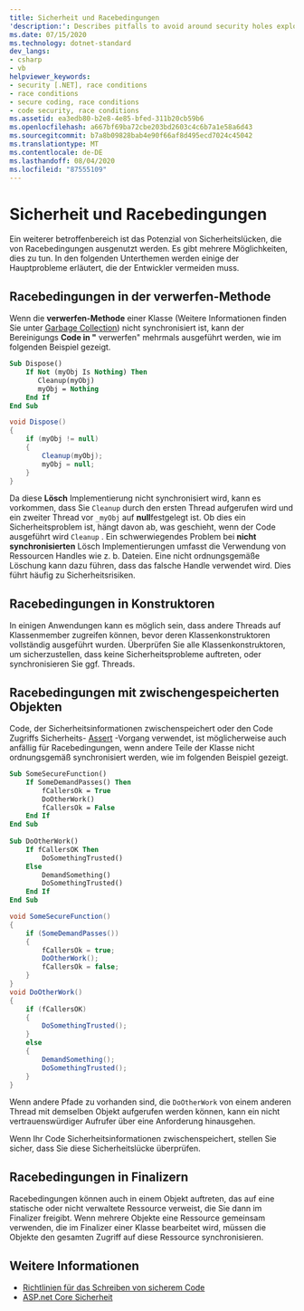 ```yaml
---
title: Sicherheit und Racebedingungen
'description:': Describes pitfalls to avoid around security holes exploited by race conditions, including dispose methods, constructors, cached objects, and finalizers.
ms.date: 07/15/2020
ms.technology: dotnet-standard
dev_langs:
- csharp
- vb
helpviewer_keywords:
- security [.NET], race conditions
- race conditions
- secure coding, race conditions
- code security, race conditions
ms.assetid: ea3edb80-b2e8-4e85-bfed-311b20cb59b6
ms.openlocfilehash: a667bf69ba72cbe203bd2603c4c6b7a1e58a6d43
ms.sourcegitcommit: b7a8b09828bab4e90f66af8d495ecd7024c45042
ms.translationtype: MT
ms.contentlocale: de-DE
ms.lasthandoff: 08/04/2020
ms.locfileid: "87555109"
---
```

# <a name="security-and-race-conditions"></a>Sicherheit und Racebedingungen

Ein weiterer betroffenbereich ist das Potenzial von Sicherheitslücken, die von Racebedingungen ausgenutzt werden. Es gibt mehrere Möglichkeiten, dies zu tun. In den folgenden Unterthemen werden einige der Hauptprobleme erläutert, die der Entwickler vermeiden muss.  
  
## <a name="race-conditions-in-the-dispose-method"></a>Racebedingungen in der verwerfen-Methode  

Wenn die **verwerfen-Methode** einer Klasse (Weitere Informationen finden Sie unter [Garbage Collection](../garbage-collection/index.md)) nicht synchronisiert ist, kann der Bereinigungs **Code in "** verwerfen" mehrmals ausgeführt werden, wie im folgenden Beispiel gezeigt.  
  
```vb  
Sub Dispose()  
    If Not (myObj Is Nothing) Then  
       Cleanup(myObj)  
       myObj = Nothing  
    End If  
End Sub  
```  
  
```csharp  
void Dispose()
{  
    if (myObj != null)
    {  
        Cleanup(myObj);  
        myObj = null;  
    }  
}  
```  
  
Da diese **Lösch** Implementierung nicht synchronisiert wird, kann es vorkommen, dass Sie `Cleanup` durch den ersten Thread aufgerufen wird und ein zweiter Thread vor `_myObj` auf **null**festgelegt ist. Ob dies ein Sicherheitsproblem ist, hängt davon ab, was geschieht, wenn der Code ausgeführt wird `Cleanup` . Ein schwerwiegendes Problem bei **nicht synchronisierten** Lösch Implementierungen umfasst die Verwendung von Ressourcen Handles wie z. b. Dateien. Eine nicht ordnungsgemäße Löschung kann dazu führen, dass das falsche Handle verwendet wird. Dies führt häufig zu Sicherheitsrisiken.  
  
## <a name="race-conditions-in-constructors"></a>Racebedingungen in Konstruktoren

In einigen Anwendungen kann es möglich sein, dass andere Threads auf Klassenmember zugreifen können, bevor deren Klassenkonstruktoren vollständig ausgeführt wurden. Überprüfen Sie alle Klassenkonstruktoren, um sicherzustellen, dass keine Sicherheitsprobleme auftreten, oder synchronisieren Sie ggf. Threads.  
  
## <a name="race-conditions-with-cached-objects"></a>Racebedingungen mit zwischengespeicherten Objekten  

Code, der Sicherheitsinformationen zwischenspeichert oder den Code Zugriffs Sicherheits- [Assert](../../framework/misc/using-the-assert-method.md) -Vorgang verwendet, ist möglicherweise auch anfällig für Racebedingungen, wenn andere Teile der Klasse nicht ordnungsgemäß synchronisiert werden, wie im folgenden Beispiel gezeigt.  
  
```vb  
Sub SomeSecureFunction()  
    If SomeDemandPasses() Then  
        fCallersOk = True  
        DoOtherWork()  
        fCallersOk = False  
    End If  
End Sub  
  
Sub DoOtherWork()  
    If fCallersOK Then  
        DoSomethingTrusted()  
    Else  
        DemandSomething()  
        DoSomethingTrusted()  
    End If  
End Sub  
```  
  
```csharp  
void SomeSecureFunction()
{  
    if (SomeDemandPasses())
    {  
        fCallersOk = true;  
        DoOtherWork();  
        fCallersOk = false;  
    }  
}  
void DoOtherWork()
{  
    if (fCallersOK)
    {  
        DoSomethingTrusted();  
    }  
    else
    {  
        DemandSomething();  
        DoSomethingTrusted();  
    }  
}  
```  
  
Wenn andere Pfade zu vorhanden sind, die `DoOtherWork` von einem anderen Thread mit demselben Objekt aufgerufen werden können, kann ein nicht vertrauenswürdiger Aufrufer über eine Anforderung hinausgehen.  
  
Wenn Ihr Code Sicherheitsinformationen zwischenspeichert, stellen Sie sicher, dass Sie diese Sicherheitslücke überprüfen.  
  
## <a name="race-conditions-in-finalizers"></a>Racebedingungen in Finalizern  

Racebedingungen können auch in einem Objekt auftreten, das auf eine statische oder nicht verwaltete Ressource verweist, die Sie dann im Finalizer freigibt. Wenn mehrere Objekte eine Ressource gemeinsam verwenden, die im Finalizer einer Klasse bearbeitet wird, müssen die Objekte den gesamten Zugriff auf diese Ressource synchronisieren.  
  
## <a name="see-also"></a>Weitere Informationen

- [Richtlinien für das Schreiben von sicherem Code](secure-coding-guidelines.md)
- [ASP.net Core Sicherheit](/aspnet/core/security/)
